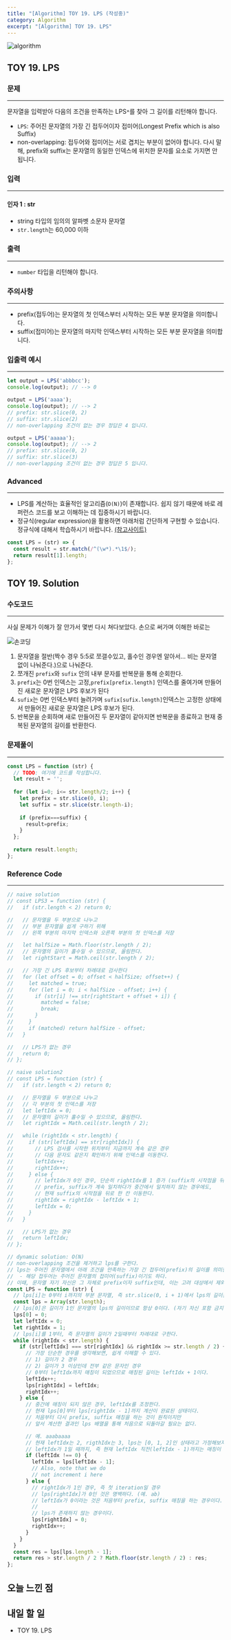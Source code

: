 ```yaml
---
title: "[Algorithm] TOY 19. LPS (작성중)"
category: Algorithm
excerpt: "[Algorithm] TOY 19. LPS"
---
```


![algorithm](https://user-images.githubusercontent.com/83164003/131701318-f0ff36c4-1fcc-4f21-b978-18a9d8ec3386.jpg)
## TOY 19. LPS
### 문제
---
문자열을 입력받아 다음의 조건을 만족하는 LPS`*`를 찾아 그 길이를 리턴해야 합니다.

- `LPS`: 주어진 문자열의 가장 긴 접두어이자 접미어(Longest Prefix which is also Suffix)
- non-overlapping: 접두어와 접미어는 서로 겹치는 부분이 없어야 합니다. 다시 말해, prefix와 suffix는 문자열의 동일한 인덱스에 위치한 문자를 요소로 가지면 안 됩니다.


### 입력
---
#### 인자 1 : str
- string 타입의 임의의 알파벳 소문자 문자열
- `str.length`는 60,000 이하

### 출력
---
- `number` 타입을 리턴해야 합니다.

### 주의사항
---
- prefix(접두어)는 문자열의 첫 인덱스부터 시작하는 모든 부분 문자열을 의미합니다.
- suffix(접미어)는 문자열의 마지막 인덱스부터 시작하는 모든 부분 문자열을 의미합니다.

### 입출력 예시
---
```javascript
let output = LPS('abbbcc');
console.log(output); // --> 0

output = LPS('aaaa');
console.log(output); // --> 2
// prefix: str.slice(0, 2)
// suffix: str.slice(2)
// non-overlapping 조건이 없는 경우 정답은 4 입니다.

output = LPS('aaaaa');
console.log(output); // --> 2
// prefix: str.slice(0, 2)
// suffix: str.slice(3)
// non-overlapping 조건이 없는 경우 정답은 5 입니다.
```

### Advanced
---
- LPS를 계산하는 효율적인 알고리즘(`O(N)`)이 존재합니다. 쉽지 않기 때문에 바로 레퍼런스 코드를 보고 이해하는 데 집중하시기 바랍니다.
- 정규식(regular expression)을 활용하면 아래처럼 간단하게 구현할 수 있습니다. 정규식에 대해서 학습하시기 바랍니다. <a href="https://regexr.com/" target="_blank">(참고사이트)</a>

```javascript
const LPS = (str) => {
  const result = str.match(/^(\w*).*\1$/);
  return result[1].length;
};
```

## TOY 19. Solution
### 수도코드
---
사실 문제가 이해가 잘 안가서 몇번 다시 쳐다보았다. 
손으로 써가며 이해한 바로는

![손코딩](https://user-images.githubusercontent.com/83164003/133775557-73296f0c-37e8-43b6-ae64-0aba0d96ac2e.jpg)

1. 문자열을 절반(짝수 경우 5:5로 쪼갤수있고, 홀수인 경우엔 알아서... 비는 문자열 없이 나눠준다.)으로 나눠준다.
2. 쪼개진 `prefix`와 `sufix` 안의 내부 문자를 반복문을 통해 순회한다.
3. `prefix`는 0번 인덱스는 고정,`prefix[prefix.length]` 인덱스를 줄여가며 만들어진 새로운 문자열은 LPS 후보가 된다
4. `sufix`는 0번 인덱스부터 늘려가며 `sufix[sufix.length]`인덱스는 고정한 상태에서 만들어진 새로운 문자열은 LPS 후보가 된다.
5. 반복문을 순회하며 새로 만들어진 두 문자열이 같아지면 반복문을 종료하고 현재 중복된 문자열의 길이를 반환한다.
### 문제풀이
---
```javascript 
const LPS = function (str) {
  // TODO: 여기에 코드를 작성합니다.
  let result = '';
  
  for (let i=0; i<= str.length/2; i++) {
    let prefix = str.slice(0, i);
    let suffix = str.slice(str.length-i);
    
    if (prefix===suffix) {
      result=prefix;
    }
  };
  
  return result.length;
};
```
### Reference Code
---
```javascript
// naive solution
// const LPS3 = function (str) {
//   if (str.length < 2) return 0;

//   // 문자열을 두 부분으로 나누고
//   // 부분 문자열을 쉽게 구하기 위해
//   // 왼쪽 부분의 마지막 인덱스와 오른쪽 부분의 첫 인덱스를 저장

//   let halfSize = Math.floor(str.length / 2);
//   // 문자열의 길이가 홀수일 수 있으므로, 올림한다.
//   let rightStart = Math.ceil(str.length / 2);

//   // 가장 긴 LPS 후보부터 차례대로 검사한다
//   for (let offset = 0; offset < halfSize; offset++) {
//     let matched = true;
//     for (let i = 0; i < halfSize - offset; i++) {
//       if (str[i] !== str[rightStart + offset + i]) {
//         matched = false;
//         break;
//       }
//     }
//     if (matched) return halfSize - offset;
//   }

//   // LPS가 없는 경우
//   return 0;
// };

// naive solution2
// const LPS = function (str) {
//   if (str.length < 2) return 0;

//   // 문자열을 두 부분으로 나누고
//   // 각 부분의 첫 인덱스를 저장
//   let leftIdx = 0;
//   // 문자열의 길이가 홀수일 수 있으므로, 올림한다.
//   let rightIdx = Math.ceil(str.length / 2);

//   while (rightIdx < str.length) {
//     if (str[leftIdx] == str[rightIdx]) {
//       // LPS 검사를 시작한 위치부터 지금까지 계속 같은 경우
//       // 다음 문자도 같은지 확인하기 위해 인덱스를 이동한다.
//       leftIdx++;
//       rightIdx++;
//     } else {
//       // leftIdx가 0인 경우, 단순히 rightIdx를 1 증가 (suffix의 시작점을 뒤로 한 칸 이동)
//       // prefix, suffix가 계속 일치하다가 중간에서 일치하지 않는 경우에도,
//       // 현재 suffix의 시작점을 뒤로 한 칸 이동한다.
//       rightIdx = rightIdx - leftIdx + 1;
//       leftIdx = 0;
//     }
//   }

//   // LPS가 없는 경우
//   return leftIdx;
// };

// dynamic solution: O(N)
// non-overlapping 조건을 제거하고 lps를 구한다.
// lps는 주어진 문자열에서 아래 조건을 만족하는 가장 긴 접두어(prefix)의 길이를 의미한다.
//  - 해당 접두어는 주어진 문자열의 접미어(suffix)이기도 하다.
// 이때, 문자열 자기 자신은 그 자체로 prefix이자 suffix인데, 이는 고려 대상에서 제외한다.
const LPS = function (str) {
  // lps[i]는 0부터 i까지의 부분 문자열, 즉 str.slice(0, i + 1)에서 lps의 길이를 저장한다.
  const lps = Array(str.length);
  // lps[0]은 길이가 1인 문자열의 lps의 길이이므로 항상 0이다. (자기 자신 포함 금지)
  lps[0] = 0;
  let leftIdx = 0;
  let rightIdx = 1;
  // lps[i]를 1부터, 즉 문자열의 길이가 2일때부터 차례대로 구한다.
  while (rightIdx < str.length) {
    if (str[leftIdx] === str[rightIdx] && rightIdx >= str.length / 2) {
      // 가장 단순한 경우를 생각해보면, 쉽게 이해할 수 있다.
      // 1) 길이가 2 경우
      // 2) 길이가 3 이상인데 전부 같은 문자인 경우
      // 0부터 leftIdx까지 매칭이 되었으므로 매칭된 길이는 leftIdx + 1이다.
      leftIdx++;
      lps[rightIdx] = leftIdx;
      rightIdx++;
    } else {
      // 중간에 매칭이 되지 않은 경우, leftIdx를 조정한다.
      // 현재 lps[0]부터 lps[rightIdx - 1]까지 계산이 완료된 상태이다.
      // 처음부터 다시 prefix, suffix 매칭을 하는 것이 원칙이지만
      // 앞서 계산한 결과인 lps 배열을 통해 처음으로 되돌아갈 필요는 없다.

      // 예. aaabaaaa
      // 현재 leftIdx는 2, rigthIdx는 3, lps는 [0, 1, 2]인 상태라고 가정해보자.
      // leftIdx가 1일 때까지, 즉 현재 leftIdx 직전(leftIdx - 1)까지는 매칭이 되었다.
      if (leftIdx !== 0) {
        leftIdx = lps[leftIdx - 1];
        // Also, note that we do
        // not increment i here
      } else {
        // rightIdx가 1인 경우, 즉 첫 iteration일 경우
        // lps[rightIdx]가 0인 것은 명백하다. (예. ab)
        // leftIdx가 0이라는 것은 처음부터 prefix, suffix 매칭을 하는 경우이다.
        //
        // lps가 존재하지 않는 경우이다.
        lps[rightIdx] = 0;
        rightIdx++;
      }
    }
  }
  const res = lps[lps.length - 1];
  return res > str.length / 2 ? Math.floor(str.length / 2) : res;
};
```
## 오늘 느낀 점
	
## 내일 할 일
- TOY 19. LPS
